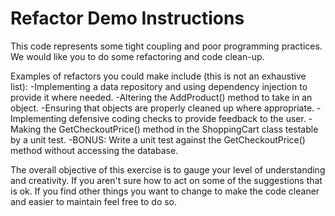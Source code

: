 ﻿# Refactor Demo Instructions

This code represents some tight coupling and poor programming practices. We would like you to do some refactoring and code clean-up.

Examples of refactors you could make include (this is not an exhaustive list): 
	-Implementing a data repository and using dependency injection to provide it where needed.
	-Altering the AddProduct() method to take in an object.
	-Ensuring that objects are properly cleaned up where appropriate.
	-Implementing defensive coding checks to provide feedback to the user.
	-Making the GetCheckoutPrice() method in the ShoppingCart class testable by a unit test.
	-BONUS: Write a unit test against the GetCheckoutPrice() method without accessing the database.
	
The overall objective of this exercise is to gauge your level of understanding and creativity. If you aren't sure how to act on some of the suggestions that is ok. If you find other things you want to change to make the code cleaner and easier to maintain feel free to do so.